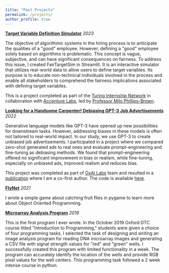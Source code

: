 ```yaml
---
title: "Past Projects"
permalink: /projects/
author_profile: true
---
```

[**Target Variable Definition Simulator**](https://target-variable-simulator-hiring.streamlit.app/) _2023_

The objective of algorithmic systems in the hiring process is to anticipate the qualities of a "good" employee. However, defining a "good" employee solely based on algorithms is problematic. This concept is vague, subjective, and can have significant consequences on fairness. To address this issue, I created FairTargetSim in Streamlit. It is an interactive simulator that utilizes real-world data to allow users to define target variables. Its purpose is to educate non-technical individuals involved in the process and enable all stakeholders to comprehend the fairness implications associated with defining target variables.

This is a project completed as part of the [Turing Internship Network](https://www.turing.ac.uk/collaborate-turing/internships) in collaboration with [Accenture Labs](https://www.accenture.com/gb-en/services/about/innovation-hub-the-dock), led by [Professor Milo Phillips-Brown](https://www.milopb.com/).

[**Looking for a Handsome Carpenter! Debiasing GPT-3 Job Advertisements**](https://arxiv.org/abs/2205.11374) _2022_

Generative language models like GPT-3 have opened up new possibilities for downstream tasks. However, addressing biases in these models is often not tailored to real-world impact. In our study, we use GPT-3 to create unbiased job advertisements. I participated in a project where we compared zero-shot generated ads to real ones and evaluate prompt-engineering and fine-tuning as debiasing methods. We found that prompt-engineering offered no significant improvement in bias or realism, while fine-tuning, especially on unbiased ads, improved realism and reduces bias.

This project was completed as part of [OxAi Labs](https://www.oxai.org/labs) team and resulted in a [publication](https://aclanthology.org/2022.gebnlp-1.22/) where I am a co-first author. The code is available [here](https://github.com/oxai/gpt3-jobadvert-bias).

[**FlyNet**](https://github.com/DaliaGala/flynet) _2021_

I wrote a simple game about catching fruit flies in pygame to learn more about Object Oriented Programming.

[**Microarray Analysis Program**](https://github.com/DaliaGala/MicroarrayAnalyser) _2019_

This is the first program I ever wrote. In the October 2019 Oxford DTC course titled "Introduction to Programming," students were given a choice of four programming tasks. I selected the task of designing and writing an image analysis program for reading DNA microarray images and generating a CSV file with signal strength values for "red" and "green" wells. I successfully created this program with limited functionality in a week. The program can accurately identify the location of the wells and provide RGB pixel values for the well centers. This programming task followed a 2 week intense course in python.